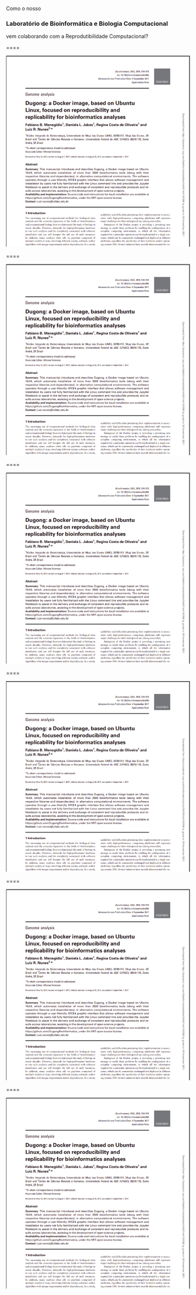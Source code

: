 Como o nosso
### Laboratório de Bioinformática e Biologia Computacional
vem colaborando com a Reprodutibilidade Computacional?

====

![avatar][avatar] <!-- .element: class="pull-center" -->

[avatar]: ../shared/img/dugong-paper.png

====

![avatar][avatar] <!-- .element: class="pull-center" -->

[avatar]: ../shared/img/dugong-view.png

====

![avatar][avatar] <!-- .element: class="pull-center" -->

[avatar]: ../shared/img/bioportainer-paper.png

====

![avatar][avatar] <!-- .element: class="pull-center" -->

[avatar]: ../shared/img/bioportainer-view.png

====

![avatar][avatar] <!-- .element: class="pull-center" -->

[avatar]: ../shared/img/paradb-paper.png

====

![avatar][avatar] <!-- .element: class="pull-center" -->

[avatar]: ../shared/img/paradb-view.png
